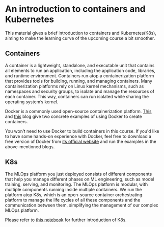 # An introduction to containers and Kubernetes
This material gives a brief introduction to containers and Kubernetes(K8s), aiming to make the learning curve of the upcoming course a bit smoother.

## Containers
A container is a lightweight, standalone, and executable unit that contains all elements to run an  application, including the application code, libraries, and runtime environment. Containers run atop a containerization platform that provides tools for building, running, and managing containers. Many containerization platforms rely on Linux kernel mechanisms, such as namespaces and security groups, to isolate and manage the resources of each container. This way, containers can run isolated while sharing the operating system’s kernel. 

Docker is a commonly used open-source containerization platform. [This](https://valohai.com/blog/docker-for-data-science/) and [this](https://www.kdnuggets.com/2023/07/docker-tutorial-data-scientists.html) blog give two concrete examples of using Docker to create containers. 

You won't need to use Docker to build containers in this course. If you'd like to have some hands-on experience with Docker, feel free to download a free version of Docker from [its official website](https://docs.docker.com/engine/install/ubuntu/) and run the examples in the above-mentioned blogs. 

## K8s
The MLOps platform you just deployed consists of different components that help you manage different phases on ML engineering, such as model training, serving, and monitoring. The MLOps platform is modular, with multiple components running inside multiple containers. We run the platform atop K8s, which is an open-source container orchestrating platform to manage the life cycles of all these components and the communication between them, simplifying the management of our complex MLOps platform.

Please refer to [this notebook](./intro_to_k8s/k8s_inro.ipynb) for further introduction of K8s. 

